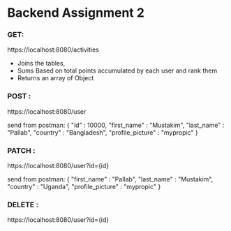 # Backend Assignment 2

### GET:

https://localhost:8080/activities

- Joins the tables,
- Sums Based on total points accumulated by each user and rank them
- Returns an array of Object 

### POST :

https://localhost:8080/user

send from postman:
{
    "id" : 10000,
    "first_name" : "Mustakim",
    "last_name" : "Pallab",
    "country" : "Bangladesh",
    "profile_picture" : "mypropic"
}


### PATCH :

https://localhost:8080/user?id={id}

send from postman:
{
    "first_name" : "Pallab",
    "last_name" : "Mustakim",
    "country" : "Uganda",
    "profile_picture" : "mypropic"
}


### DELETE  :

https://localhost:8080/user?id={id}



